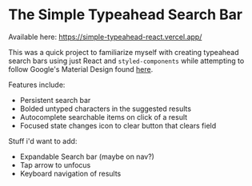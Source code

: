 # The Simple Typeahead Search Bar

Available here: https://simple-typeahead-react.vercel.app/

This was a quick project to familiarize myself with creating typeahead search bars using just React and `styled-components` while attempting to follow Google's Material Design found [here](https://material.io/design/navigation/search.html).

Features include:

- Persistent search bar
- Bolded untyped characters in the suggested results
- Autocomplete searchable items on click of a result
- Focused state changes icon to clear button that clears field

Stuff i'd want to add:

- Expandable Search bar (maybe on nav?)
- Tap arrow to unfocus
- Keyboard navigation of results
